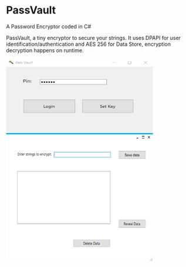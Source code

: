# PassVault
A Password Encryptor coded in C#

PassVault, a tiny encryptor to secure your strings. It uses DPAPI for user identification/authentication and AES 256 for Data Store, encryption decryption happens on runtime.

<img src="https://raw.githubusercontent.com/seriousdoge/PassVault/master/PassVault/Login.png" width="400" height="200" />

<img src="https://raw.githubusercontent.com/seriousdoge/PassVault/master/PassVault/Vault.png" width="400" height="350" />
